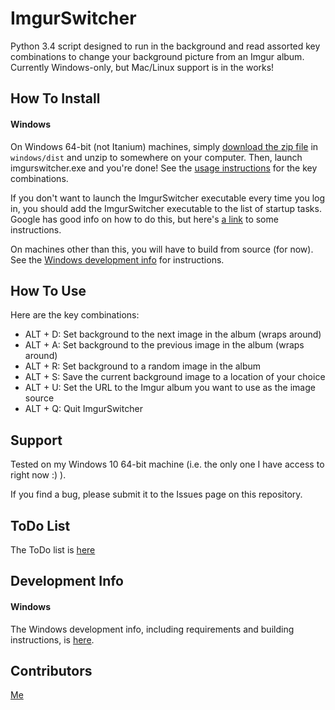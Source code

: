 # ImgurSwitcher

Python 3.4 script designed to run in the background and read assorted key combinations to change your background picture from an Imgur album.
Currently Windows-only, but Mac/Linux support is in the works!

## How To Install ##
#### Windows ####
On Windows 64-bit (not Itanium) machines, simply [download the zip file](./windows/dist) in `windows/dist` and unzip to somewhere on your computer. Then, launch imgurswitcher.exe and you're done! See the [usage instructions](#how-to-use) for the key combinations.

If you don't want to launch the ImgurSwitcher executable every time you log in, you should add the ImgurSwitcher executable to the list of startup tasks. Google has good info on how to do this, but here's [a link](http://superuser.com/a/797635) to some instructions.

On machines other than this, you will have to build from source (for now). See the [Windows development info](./info/windows_dev.md) for instructions.

## How To Use ##
Here are the key combinations:

* ALT + D: Set background to the next image in the album (wraps around)
* ALT + A: Set background to the previous image in the album (wraps around)
* ALT + R: Set background to a random image in the album
* ALT + S: Save the current background image to a location of your choice
* ALT + U: Set the URL to the Imgur album you want to use as the image source
* ALT + Q: Quit ImgurSwitcher

## Support ##
Tested on my Windows 10 64-bit machine (i.e. the only one I have access to right now :) ). 

If you find a bug, please submit it to the Issues page on this repository.

## ToDo List ##
The ToDo list is [here](./TODO.md)

## Development Info ##
#### Windows ####
The Windows development info, including requirements and building instructions, is [here](./info/windows_dev.md).

## Contributors ##
[Me](https://github.com/pperrier27/)